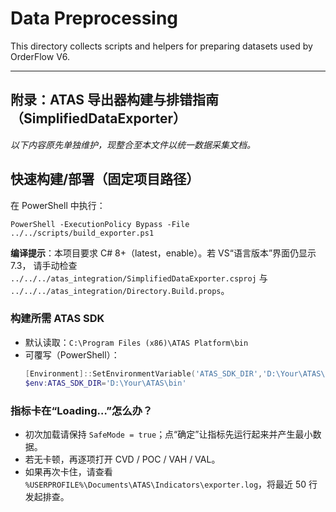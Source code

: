 <!-- [MIGRATED_FROM_V6] 2025-10-26: 原路径 data/preprocessing/README.md；本文件在 V7 中保持向后兼容 -->
# Data Preprocessing

This directory collects scripts and helpers for preparing datasets used by OrderFlow V6.

---
## 附录：ATAS 导出器构建与排错指南（SimplifiedDataExporter）
*以下内容原先单独维护，现整合至本文件以统一数据采集文档。*

## 快速构建/部署（固定项目路径）
在 PowerShell 中执行：
```
PowerShell -ExecutionPolicy Bypass -File ../../scripts/build_exporter.ps1
```

**编译提示**：本项目要求 C# 8+（<LangVersion>latest</LangVersion>，<Nullable>enable</Nullable>）。若 VS“语言版本”界面仍显示 7.3，
请手动检查 `../../../atas_integration/SimplifiedDataExporter.csproj` 与 `../../../atas_integration/Directory.Build.props`。

### 构建所需 ATAS SDK
- 默认读取：`C:\Program Files (x86)\ATAS Platform\bin`
- 可覆写（PowerShell）：
  ```powershell
  [Environment]::SetEnvironmentVariable('ATAS_SDK_DIR','D:\Your\ATAS\bin',[EnvironmentVariableTarget]::User)
  $env:ATAS_SDK_DIR='D:\Your\ATAS\bin'
  ```
### 指标卡在“Loading…”怎么办？
- 初次加载请保持 `SafeMode = true`；点“确定”让指标先运行起来并产生最小数据。
- 若无卡顿，再逐项打开 CVD / POC / VAH / VAL。
- 如果再次卡住，请查看 `%USERPROFILE%\Documents\ATAS\Indicators\exporter.log`，将最近 50 行发起排查。
